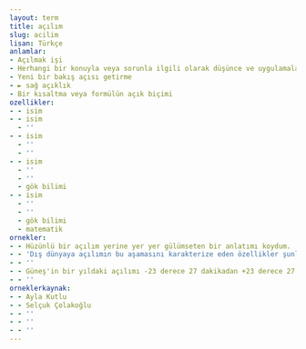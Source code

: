```yaml
---
layout: term
title: açılım
slug: acilim
lisan: Türkçe
anlamlar:
- Açılmak işi
- Herhangi bir konuyla veya sorunla ilgili olarak düşünce ve uygulamalarda yeni koşulların gerektirdiği değişiklikleri veya yenilikleri yapma
- Yeni bir bakış açısı getirme
- ► sağ açıklık
- Bir kısaltma veya formülün açık biçimi
ozellikler:
- - isim
- - isim
  - ''
- - isim
  - ''
  - ''
- - isim
  - ''
  - ''
  - gök bilimi
- - isim
  - ''
  - ''
  - gök bilimi
  - matematik
ornekler:
- - Hüzünlü bir açılım yerine yer yer gülümseten bir anlatımı koydum.
- - 'Dış dünyaya açılımın bu aşamasını karakterize eden özellikler şunlardır: Gümrükleri kullanma avantajı, yabancı kaynaklı yatırım politikalarının çekiciliği ve kapalı tip ekonominin sona erdirilmesi.'
- - ''
- - Güneş'in bir yıldaki açılımı -23 derece 27 dakikadan +23 derece 27 dakikaya kadar değişir.
- - ''
orneklerkaynak:
- - Ayla Kutlu
- - Selçuk Çolakoğlu
- - ''
- - ''
- - ''
---
```

